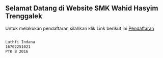 ## Selamat Datang di Website SMK Wahid Hasyim Trenggalek

Untuk melakukan pendaftaran silahkan klik Link berikut ini
[Pendaftaran](https://indanaluthfi.github.io/)



```markdown

Luthfi Indana
16702251021
PTK B 2016

```
